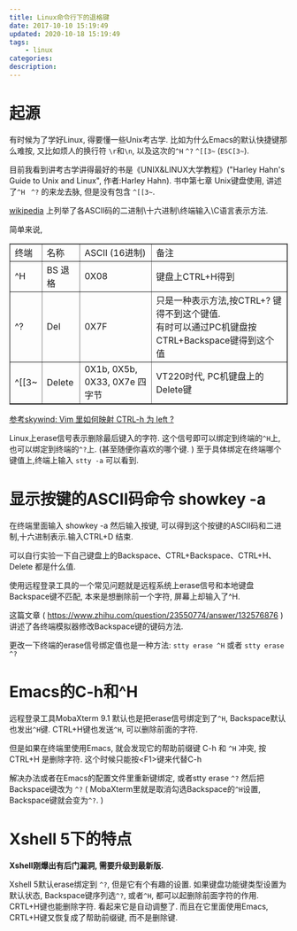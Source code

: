 ```yaml
---
title: Linux命令行下的退格键
date: 2017-10-10 15:19:49
updated: 2020-10-18 15:19:49
tags:
    - linux
categories:
description:
---
```


起源
====

有时候为了学好Linux, 得要懂一些Unix考古学.
比如为什么Emacs的默认快捷键那么难按, 又比如烦人的换行符 `\r`和`\n`,
以及这次的`^H` `^?` `^[[3~` (`ESC[3~`).

<!--more-->

目前我看到讲考古学讲得最好的书是《UNIX&LINUX大学教程》("Harley Hahn's
Guide to Unix and Linux", 作者:Harley Hahn). 书中第七章 Unix键盘使用,
讲述了`^H ` `^?` 的来龙去脉, 但是没有包含 `^[[3~`.

[wikipedia](<https://en.wikipedia.org/wiki/ASCII>)
上列举了各ASCII码的二进制\十六进制\终端输入\C语言表示方法.

简单来说,

<table border="1">
<tr>
<td>终端</td>
<td>名称</td>
<td>ASCII (16进制)</td>
<td>备注</td>
</tr>
<tr>
<td>^H</td>
<td>BS 退格</td>
<td>0X08</td>
<td>键盘上CTRL+H得到</td>
</tr>
<tr>
<td>^?</td>
<td>Del</td>
<td>0X7F</td>
<td>只是一种表示方法,按CTRL+? 键得不到这个键值.<br> 有时可以通过PC机键盘按 CTRL+Backspace键得到这个值 </td>
</tr>
<tr>
<td> ^[[3~</td>
<td>Delete</td>
<td>0X1b, 0X5b, 0X33, 0X7e 四字节 </td>
<td> VT220时代, PC机键盘上的Delete键   </td>
</tr>
</table>

[参考skywind: Vim 里如何映射 CTRL-h 为 left ?](http://www.skywind.me/blog/archives/1857)

Linux上erase信号表示删除最后键入的字符. 这个信号即可以绑定到终端的`^H`上,
也可以绑定到终端的`^?`上. (甚至随便你喜欢的哪个键. )
至于具体绑定在终端哪个键值上,终端上输入 `stty -a` 可以看到.

显示按键的ASCII码命令 showkey -a
================================

在终端里面输入 showkey -a 然后输入按键,
可以得到这个按键的ASCII码和二进制,十六进制表示.输入CTRL+D 结束.

可以自行实验一下自己键盘上的Backspace、CTRL+Backspace、CTRL+H、Delete
都是什么值.

使用远程登录工具的一个常见问题就是远程系统上erase信号和本地键盘Backspace键不匹配,
本来是想删除前一个字符, 屏幕上却输入了^H.

这篇文章 ( <https://www.zhihu.com/question/23550774/answer/132576876> )
讲述了各终端模拟器修改Backspace键的键码方法.

更改一下终端的erase信号绑定值也是一种方法: `stty erase ^H` 或者 `stty erase ^?`

Emacs的C-h和^H
===============

远程登录工具MobaXterm 9.1 默认也是把erase信号绑定到了`^H`,
Backspace默认也发出`^H`键. CTRL+H键也发送`^H`, 可以删除前面的字符.

但是如果在终端里使用Emacs, 就会发现它的帮助前缀键 C-h 和 `^H` 冲突,
按CTRL+H 是删除字符. 这个时候只能按\<F1\>键来代替C-h

解决办法或者在Emacs的配置文件里重新键绑定, 或者stty erase `^?`
然后把Backspace键改为 `^?` ( MobaXterm里就是取消勾选Backspace的`^H`设置,
Backspace键就会变为`^?`. )

Xshell 5下的特点
================

**Xshell刚爆出有后门漏洞, 需要升级到最新版.**

Xshell 5默认erase绑定到 `^?`, 但是它有个有趣的设置.
如果键盘功能键类型设置为默认状态, Backspace键序列选`^?`, 或者`^H`,
都可以起删除前面字符的作用. CRTL+H键也能删除字符. 看起来它是自动调整了.
而且在它里面使用Emacs, CRTL+H键又恢复成了帮助前缀键, 而不是删除键.
